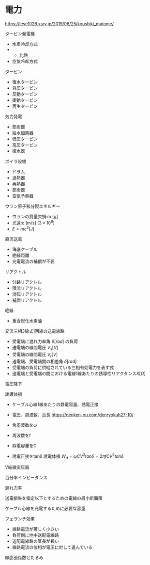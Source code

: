 # 電力

https://lese1026.xsrv.jp/2019/08/25/koushiki_matome/

タービン発電機
- 水素冷却方式
- - 比熱
- 空気冷却方式

タービン
- 復水タービン
- 背圧タービン
- 反動タービン
- 衝動タービン
- 再生タービン

気力発電
- 節炭器
- 給水加熱器
- 低圧タービン
- 高圧タービン
- 復水器

ボイラ設備
- ドラム
- 過熱器
- 再熱器
- 節炭器
- 空気予熱器



ウラン原子核分裂エネルギー
- ウランの質量欠損:m [g]
- 光速:c [m/s] ($3×10^8$)
- $E = mc^2 [J]$


直流送電
- 海底ケーブル
- 絶縁距離
- 充電電流の補償が不要

リアクトル
- 分路リアクトル
- 限流リアクトル
- 消弧リアクトル
- 補償リアクトル

絶縁
- 重合炭化水素油

交流三相3線式1回線の送電線路
- 受電端に遅れ力率角 $θ [rad]$ の負荷
- 送電端の線間電圧 $V_s [V]$
- 受電端の線間電圧 $V_r [V]$
- 送電端、受電端間の相差角 $δ [rad]$
- 受電端の負荷に供給されている三相有効電力を表す式
- 送電端と受電端の間における電線1線あたりの誘導性リアクタンス$X [Ω]$
  

電圧降下


誘導体損
- ケーブル心線1線あたりの静電容量、誘電正接
- 電圧、周波数、亘長
https://denken-ou.com/denryokuh27-10/

- 角周波数をω
- 周波数をf
- 静電容量をC
- 誘電正接をtanδ
誘電体損 $W_d = ωCV^2tanδ = 2πfCV^2tanδ$


V結線変圧器

百分率インピーダンス

遅れ力率

送電損失を指定以下とするための電線の最小断面積

ケーブル心線を充電するために必要な容量

フェランチ効果
- 線路電流が著しく小さい
- 負荷側に地中送配電線路
- 送配電線路の亘長が長い
- 線路電流の位相が電圧に対して進んでいる
  


線膨張係数とたるみ

